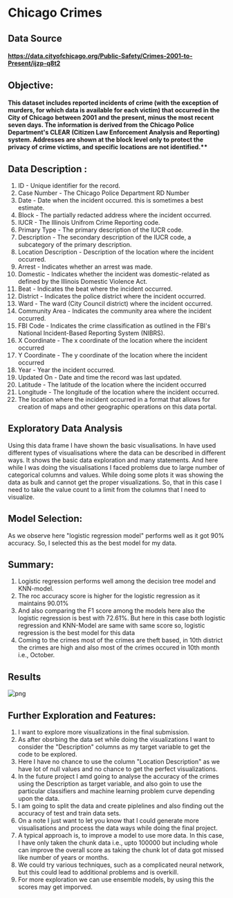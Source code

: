# Chicago Crimes
## Data Source
#### https://data.cityofchicago.org/Public-Safety/Crimes-2001-to-Present/ijzp-q8t2
## Objective:
#### This dataset includes reported incidents of crime (with the exception of murders, for which data is available for each victim) that occurred in the City of Chicago between 2001 and the present, minus the most recent seven days. The information is derived from the Chicago Police Department's CLEAR (Citizen Law Enforcement Analysis and Reporting) system. Addresses are shown at the block level only to protect the privacy of crime victims, and specific locations are not identified.**
## Data Description :
1. ID -  Unique identifier for the record. 
2. Case Number - The Chicago Police Department RD Number
3. Date - Date when the incident occurred. this is sometimes a best estimate.
4. Block - The partially redacted address where the incident occurred.
5. IUCR - The Illinois Unifrom Crime Reporting code.
6. Primary Type - The primary description of the IUCR code.
7. Description - The secondary description of the IUCR code, a subcategory of the primary description.
8. Location Description - Description of the location where the incident occurred.
9. Arrest - Indicates whether an arrest was made.
10. Domestic - Indicates whether the incident was domestic-related as defined by the Illinois Domestic Violence Act.
11. Beat - Indicates the beat where the incident occurred.
12. District - Indicates the police district where the incident occurred.
13. Ward - The ward (City Council district) where the incident occurred.
14. Community Area - Indicates the community area where the incident occurred.
15. FBI Code - Indicates the crime classification as outlined in the FBI's National Incident-Based Reporting System (NIBRS).
16. X Coordinate - The x coordinate of the location where the incident occurred
17. Y Coordinate - The y coordinate of the location where the incident occurred
18. Year - Year the incident occurred.
19. Updated On - Date and time the record was last updated.
20. Latitude - The latitude of the location where the incident occurred
21. Longitude - The longitude of the location where the incident occurred. 
22. The location where the incident occurred in a format that allows for creation of maps and other geographic operations on this data portal. 
## Exploratory Data Analysis
Using this data frame I have shown the basic visualisations. In have used different types of visualisations where the data can be described in different ways. It shows the basic data exploration and many statements. And here while I was doing the visualisations I faced problems due to large number of categorical columns and values. While doing some plots it was showing the data as bulk and cannot get the proper visualizations. So, that in this case I need to take the value count to a limit from the columns that I need to visualize.
## Model Selection:
As we observe here "logistic regression model" performs well as it got 90% accuracy. So, I selected this as the best model for my data.
## Summary:
1. Logistic regression performs well among the decision tree model and KNN-model.
2. The roc accuracy score is higher for the logistic regression as it maintains 90.01% 
3. And also comparing the F1 score among the models here also the logistic regression is best with 72.61%. But here in this case both logistic regression and KNN-Model are same with same score so, logistic regression is the best model for this data
4. Coming to the crimes most of the crimes are theft based, in 10th district the crimes are high and also most of the crimes occured in 10th month i.e., October.
## Results
![png](https://user-images.githubusercontent.com/95833253/167915822-4ac5a471-cd1c-4d1f-ad44-a7b36e652aba.png)

## Further Exploration and Features:
1. I want to explore more visualizations in the final submission.
2. As after obsrbing the data set while doing the visualizations I want to consider the "Description" columns as my target variable to get the code to be explored. 
3. Here I have no chance to use the column "Location Description" as we have lot of null values and no chance to get the perfect visualizations.
4. In the future project I amd going to analyse the accuracy of the crimes using the Description as target variable, and also goin to use the particular classifiers and machine learning problem curve depending upon the data. 
5. I am going to split the data and create piplelines and also finding out the accuracy of test and train data sets.
6. On a note I just want to let you know that I could generate more visualisations and process the data ways while doing the final project.
7. A typical approach is, to improve a model to use more data. In this case, I have only taken the chunk data i.e., upto 100000 but including whole can improve the overall score as taking the chunk lot of data got missed like number of years or months.
8. We could try various techniques, such as a complicated neural network, but this could lead to additional problems and is overkill.
9. For more exploration we can use ensemble models, by using this the scores may get imporved.
